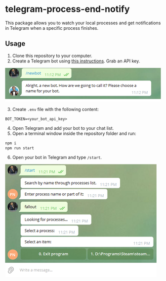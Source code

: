 # telegram-process-end-notify
This package allows you to watch your local processes and get notifications in Telegram when a specific process finishes.

## Usage
1. Clone this repository to your computer.
2. Create a Telegram bot using [this instructions](https://core.telegram.org/bots#6-botfather). Grab an API key.

![Creating a bot using BotFather](./demo/creating-a-bot.png)

3. Create `.env` file with the following content:
```
BOT_TOKEN=<your_bot_api_key>
```
4. Open Telegram and add your bot to your chat list.
5. Open a terminal window inside the repository folder and run:
```
npm i
npm run start
```
6. Open your bot in Telegram and type `/start`.


![Communicating with a bot](./demo/communicating-with-bot.png)
